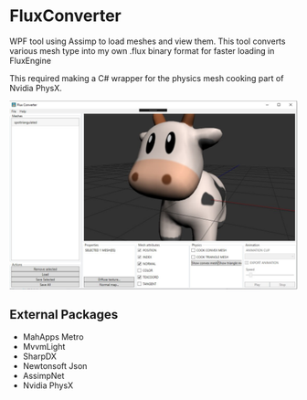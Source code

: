 # FluxConverter

WPF tool using Assimp to load meshes and view them.
This tool converts various mesh type into my own .flux binary format for faster loading in FluxEngine

This required making a C# wrapper for the physics mesh cooking part of Nvidia PhysX.

![](./Screenshots/FluxConverter.jpg)

## External Packages
* MahApps Metro
* MvvmLight
* SharpDX
* Newtonsoft Json
* AssimpNet
* Nvidia PhysX